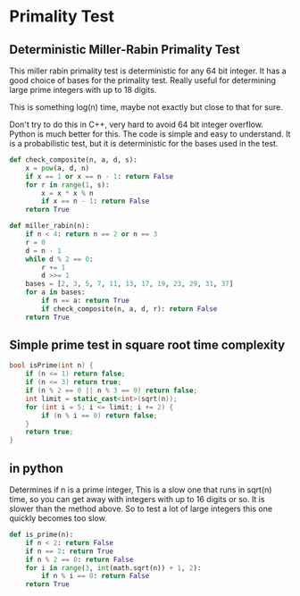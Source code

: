 # Primality Test

## Deterministic Miller-Rabin Primality Test

This miller rabin primality test is deterministic for any 64 bit integer.  It has a good choice of bases for the primality test.  Really useful for determining large prime integers with up to 18 digits. 

This is something log(n) time, maybe not exactly but close to that for sure. 

Don't try to do this in C++, very hard to avoid 64 bit integer overflow. Python is much better for this.  The code is simple and easy to understand.  It is a probabilistic test, but it is deterministic for the bases used in the test.

```py
def check_composite(n, a, d, s):
    x = pow(a, d, n)
    if x == 1 or x == n - 1: return False
    for r in range(1, s):
        x = x * x % n
        if x == n - 1: return False
    return True

def miller_rabin(n):
    if n < 4: return n == 2 or n == 3
    r = 0
    d = n - 1
    while d % 2 == 0:
        r += 1
        d >>= 1
    bases = [2, 3, 5, 7, 11, 13, 17, 19, 23, 29, 31, 37]
    for a in bases:
        if n == a: return True
        if check_composite(n, a, d, r): return False
    return True
```

## Simple prime test in square root time complexity

```cpp
bool isPrime(int n) {
    if (n <= 1) return false;
    if (n <= 3) return true;
    if (n % 2 == 0 || n % 3 == 0) return false;
    int limit = static_cast<int>(sqrt(n));
    for (int i = 5; i <= limit; i += 2) {
        if (n % i == 0) return false;
    }
    return true;
}
```

## in python

Determines if n is a prime integer,  This is a slow one that runs in sqrt(n) time, so you can get away with integers with up to 16 digits or so.  It is slower than the method above.  So to test a lot of large integers this one quickly becomes too slow.

```py
def is_prime(n):
    if n < 2: return False
    if n == 2: return True
    if n % 2 == 0: return False
    for i in range(3, int(math.sqrt(n)) + 1, 2):
        if n % i == 0: return False
    return True
```